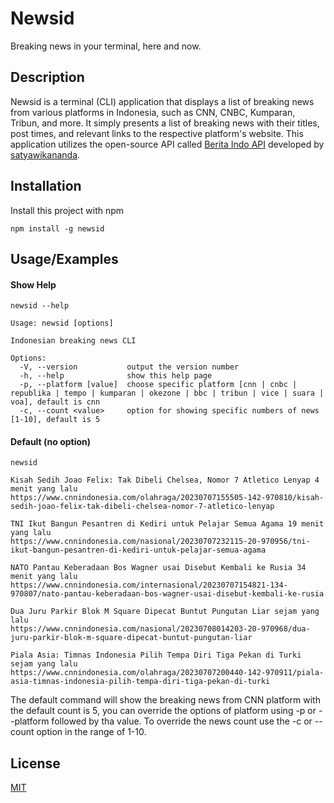 
# Newsid

Breaking news in your terminal, here and now.

## Description
Newsid is a terminal (CLI) application that displays a list of breaking news from various platforms in Indonesia, such as CNN, CNBC, Kumparan, Tribun, and more. It simply presents a list of breaking news with their titles, post times, and relevant links to the respective platform's website. This application utilizes the open-source API called [Berita Indo API](https://github.com/satyawikananda/berita-indo-api.git) developed by [satyawikananda](https://github.com/satyawikananda).


## Installation

Install this project with npm

```shell
npm install -g newsid
```

## Usage/Examples
#### Show Help
```shell
newsid --help
```
```shell
Usage: newsid [options]

Indonesian breaking news CLI

Options:
  -V, --version           output the version number
  -h, --help              show this help page
  -p, --platform [value]  choose specific platform [cnn | cnbc | republika | tempo | kumparan | okezone | bbc | tribun | vice | suara | voa], default is cnn
  -c, --count <value>     option for showing specific numbers of news [1-10], default is 5
  ```

#### Default (no option)
```shell
newsid
```
```shell
Kisah Sedih Joao Felix: Tak Dibeli Chelsea, Nomor 7 Atletico Lenyap 4 menit yang lalu
https://www.cnnindonesia.com/olahraga/20230707155505-142-970810/kisah-sedih-joao-felix-tak-dibeli-chelsea-nomor-7-atletico-lenyap

TNI Ikut Bangun Pesantren di Kediri untuk Pelajar Semua Agama 19 menit yang lalu
https://www.cnnindonesia.com/nasional/20230707232115-20-970956/tni-ikut-bangun-pesantren-di-kediri-untuk-pelajar-semua-agama

NATO Pantau Keberadaan Bos Wagner usai Disebut Kembali ke Rusia 34 menit yang lalu
https://www.cnnindonesia.com/internasional/20230707154821-134-970807/nato-pantau-keberadaan-bos-wagner-usai-disebut-kembali-ke-rusia

Dua Juru Parkir Blok M Square Dipecat Buntut Pungutan Liar sejam yang lalu
https://www.cnnindonesia.com/nasional/20230708014203-20-970968/dua-juru-parkir-blok-m-square-dipecat-buntut-pungutan-liar

Piala Asia: Timnas Indonesia Pilih Tempa Diri Tiga Pekan di Turki sejam yang lalu
https://www.cnnindonesia.com/olahraga/20230707200440-142-970911/piala-asia-timnas-indonesia-pilih-tempa-diri-tiga-pekan-di-turki
```

The default command will show the breaking news from CNN platform with the default count is 5, you can override the options of platform using -p or --platform followed by tha value. To override the news count use the -c or --count option in the range of 1-10.


## License

[MIT](https://choosealicense.com/licenses/mit/)

